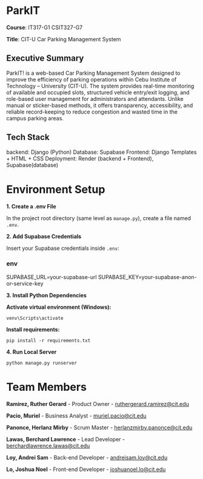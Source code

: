 # ParkIT

**Course**: IT317-G1 CSIT327-G7

**Title**: CIT-U Car Parking Management System


## Executive Summary
ParkIT! is a web-based Car Parking Management System designed to improve the 
efficiency of parking operations within Cebu Institute of Technology – University (CIT-U). 
The system provides real-time monitoring of available and occupied slots, structured 
vehicle entry/exit logging, and role-based user management for administrators and 
attendants. Unlike manual or sticker-based methods, it offers transparency, accessibility, 
and reliable record-keeping to reduce congestion and wasted time in the campus 
parking areas.

## Tech Stack
backend: Django (Python)
Database: Supabase
Frontend: Django Templates + HTML + CSS
Deployment: Render (backend + Frontend), Supabase(database)

# Environment Setup
**1. Create a .env File**

In the project root directory (same level as `manage.py`), create a file named `.env`.

**2. Add Supabase Credentials**

Insert your Supabase credentials inside `.env`:

### env
SUPABASE_URL=your-supabase-url
SUPABASE_KEY=your-supabase-anon-or-service-key

**3. Install Python Dependencies**

**Activate virtual environment (Windows):**

`venv\Scripts\activate`

**Install requirements:**

`pip install -r requirements.txt`

**4. Run Local Server**

`python manage.py runserver`

# Team Members
**Ramirez, Ruther Gerard** - Product Owner - [ruthergerard.ramirez@cit.edu]()

**Pacio, Muriel** - Business Analyst - [muriel.pacio@cit.edu]()

**Panonce, Herlanz Mirby** - Scrum Master - [herlanzmirby.panonce@cit.edu]()

**Lawas, Berchard Lawrence** - Lead Developer - [berchardlawrence.lawas@cit.edu]()

**Loy, Andrei Sam** - Back-end Developer - [andreisam.loy@cit.edu]()

**Lo, Joshua Noel** - Front-end Developer - [joshuanoel.lo@cit.edu]()